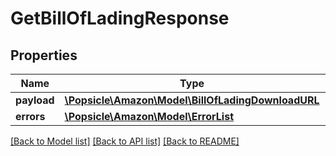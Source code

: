 # GetBillOfLadingResponse

## Properties
Name | Type | Description | Notes
------------ | ------------- | ------------- | -------------
**payload** | [**\Popsicle\Amazon\Model\BillOfLadingDownloadURL**](BillOfLadingDownloadURL.md) |  | [optional] 
**errors** | [**\Popsicle\Amazon\Model\ErrorList**](ErrorList.md) |  | [optional] 

[[Back to Model list]](../../README.md#documentation-for-models) [[Back to API list]](../../README.md#documentation-for-api-endpoints) [[Back to README]](../../README.md)

